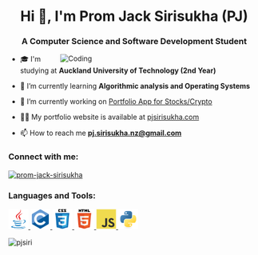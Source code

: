 <h1 align="center">Hi 👋, I'm Prom Jack Sirisukha (PJ)</h1>
<h3 align="center">A Computer Science and Software Development Student</h3>

<img align="right" alt="Coding" width="400" src="https://i.pinimg.com/originals/87/df/6d/87df6d60f4cc3c07968ae2127bddcc30.gif">

- 🎓 I'm studying at **Auckland University of Technology (2nd Year)**
  
- 🌱 I’m currently learning **Algorithmic analysis and Operating Systems**

- 🔭 I’m currently working on [Portfolio App for Stocks/Crypto](https://github.com/ErickLao123/2023-S2-51-AIVestor)

- 👨‍💻 My portfolio website is available at [pjsirisukha.com](https://pjsirisukha.com)

- 📫 How to reach me **pj.sirisukha.nz@gmail.com**

<h3 align="left">Connect with me:</h3>
<p align="left">
<a href="https://linkedin.com/in/prom-jack-sirisukha" target="blank"><img align="center" src="https://raw.githubusercontent.com/rahuldkjain/github-profile-readme-generator/master/src/images/icons/Social/linked-in-alt.svg" alt="prom-jack-sirisukha" height="30" width="40" /></a>

</p>

<h3 align="left">Languages and Tools:</h3>
<p align="left"> <a href="https://www.java.com" target="_blank" rel="noreferrer"> <img src="https://raw.githubusercontent.com/devicons/devicon/master/icons/java/java-original.svg" alt="java" width="40" height="40"/> </a>
  <a href="https://www.cprogramming.com/" target="_blank" rel="noreferrer"> <img src="https://raw.githubusercontent.com/devicons/devicon/master/icons/c/c-original.svg" alt="c" width="40" height="40"/> </a> <a href="https://www.w3schools.com/css/" target="_blank" rel="noreferrer"> <img src="https://raw.githubusercontent.com/devicons/devicon/master/icons/css3/css3-original-wordmark.svg" alt="css3" width="40" height="40"/> </a> <a href="https://www.w3.org/html/" target="_blank" rel="noreferrer"> <img src="https://raw.githubusercontent.com/devicons/devicon/master/icons/html5/html5-original-wordmark.svg" alt="html5" width="40" height="40"/> </a> <a href="https://developer.mozilla.org/en-US/docs/Web/JavaScript" target="_blank" rel="noreferrer"> <img src="https://raw.githubusercontent.com/devicons/devicon/master/icons/javascript/javascript-original.svg" alt="javascript" width="40" height="40"/> </a> <a href="https://www.python.org" target="_blank" rel="noreferrer"> <img src="https://raw.githubusercontent.com/devicons/devicon/master/icons/python/python-original.svg" alt="python" width="40" height="40"/> </a> </p>

<p><img align="center" src="https://github-readme-streak-stats.herokuapp.com/?user=pjsiri&" alt="pjsiri" /></p>
